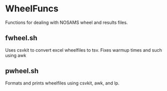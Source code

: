 # WheelFuncs

Functions for dealing with NOSAMS wheel and results files.

## fwheel.sh

Uses csvkit to convert excel wheelfiles to tsv. Fixes warmup times and
such using awk

## pwheel.sh

Formats and prints wheelfiles using csvkit, awk, and lp.

